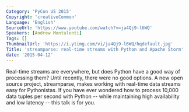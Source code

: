 ```yaml
---
Category: 'PyCon US 2015'
Copyright: 'creativeCommon'
Language: 'English'
SourceUrl: 'https://www.youtube.com/watch?v=ja4Qj9-l6WQ'
Speakers: [Andrew Montalenti]
Tags: []
ThumbnailUrl: 'https://i.ytimg.com/vi/ja4Qj9-l6WQ/hqdefault.jpg'
Title: 'streamparse: real-time streams with Python and Apache Storm'
date: '2015-04-12'
---
```

Real-time streams are everywhere, but does Python have a good way of processing them? Until recently, there were no good options. A new open source project, streamparse, makes working with real-time data streams easy for Pythonistas. If you have ever wondered how to process 10,000 data tuples per second with Python -- while maintaining high availability and low latency -- this talk is for you.

